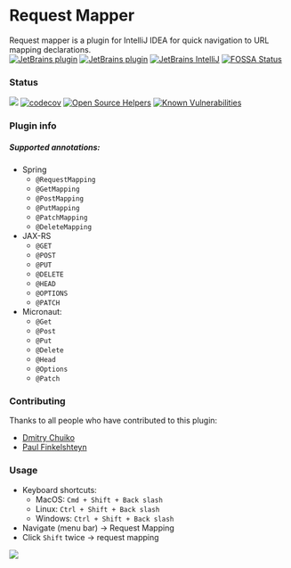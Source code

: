 # Request Mapper
Request mapper is a plugin for IntelliJ IDEA for quick navigation to URL mapping declarations.  
[![JetBrains plugin](https://img.shields.io/jetbrains/plugin/d/9567-request-mapper.svg)](https://plugins.jetbrains.com/plugin/9567-request-mapper)
[![JetBrains plugin](https://img.shields.io/jetbrains/plugin/v/9567-request-mapper.svg?maxAge=2592000)](https://plugins.jetbrains.com/plugin/9567-request-mapper)
[![JetBrains IntelliJ](https://img.shields.io/badge/IntelliJ-14.0%20and%20up-blue.svg)](https://plugins.jetbrains.com/plugin/9567-request-mapper) [![FOSSA Status](https://app.fossa.io/api/projects/git%2Bgithub.com%2Fviartemev%2Frequestmapper.svg?type=shield)](https://app.fossa.io/projects/git%2Bgithub.com%2Fviartemev%2Frequestmapper?ref=badge_shield)

### Status
![](https://travis-ci.org/viartemev/requestmapper.svg?branch=master)
[![codecov](https://codecov.io/gh/viartemev/requestmapper/branch/master/graph/badge.svg)](https://codecov.io/gh/viartemev/requestmapper)
[![Open Source Helpers](https://www.codetriage.com/viartemev/requestmapper/badges/users.svg)](https://www.codetriage.com/viartemev/requestmapper)
[![Known Vulnerabilities](https://snyk.io/test/github/viartemev/requestmapper/badge.svg?targetFile=build.gradle)](https://snyk.io/test/github/viartemev/requestmapper?targetFile=build.gradle)
### Plugin info
##### Supported annotations:
+ Spring
    - ```@RequestMapping```
    - ```@GetMapping```
    - ```@PostMapping```
    - ```@PutMapping```
    - ```@PatchMapping```
    - ```@DeleteMapping```
+ JAX-RS
    - ```@GET```
    - ```@POST```
    - ```@PUT```
    - ```@DELETE```
    - ```@HEAD```
    - ```@OPTIONS```
    - ```@PATCH```
+ Micronaut:
    - ```@Get```
    - ```@Post```
    - ```@Put```
    - ```@Delete```
    - ```@Head```
    - ```@Options```
    - ```@Patch```

### Contributing
Thanks to all people who have contributed to this plugin:
+ [Dmitry Chuiko](https://github.com/dchuiko)
+ [Paul Finkelshteyn](https://github.com/asm0dey) 

### Usage
- Keyboard shortcuts:
    - MacOS: ```Cmd + Shift + Back slash```
    - Linux: ```Ctrl + Shift + Back slash```
    - Windows: ```Ctrl + Shift + Back slash```
- Navigate (menu bar) -> Request Mapping
- Click ```Shift``` twice -> request mapping

![](art/requestmapper.gif)
